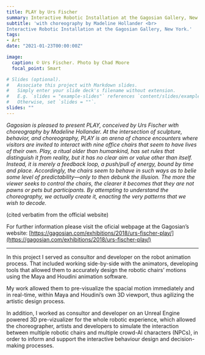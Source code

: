 ```yaml
---
title: PLAY by Urs Fischer
summary: Interactive Robotic Installation at the Gagosian Gallery, New York.
subtitle: 'with choreography by Madeline Hollander <br>
Interactive Robotic Installation at the Gagosian Gallery, New York.'
tags:
- Art
date: "2021-01-23T00:00:00Z"

image:
  caption: © Urs Fischer. Photo by Chad Moore
  focal_point: Smart

# Slides (optional).
#   Associate this project with Markdown slides.
#   Simply enter your slide deck's filename without extension.
#   E.g. `slides = "example-slides"` references `content/slides/example-slides.md`.
#   Otherwise, set `slides = ""`.
slides: ""
---
```



*Gagosian is pleased to present PLAY, conceived by Urs Fischer with choreography by Madeline Hollander.
At the intersection of sculpture, behavior, and choreography, PLAY is an arena of chance encounters where visitors are invited to interact with nine office chairs that seem to have lives of their own.
Play, a ritual older than humankind, has set rules that distinguish it from reality, but it has no clear aim or value other than itself. Instead, it is merely a feedback loop, a push/pull of energy, bound by time and place. Accordingly, the chairs seem to behave in such ways as to belie some level of predictability—only to then debunk the illusion.
The more the viewer seeks to control the chairs, the clearer it becomes that they are not pawns or pets but participants. By attempting to understand the choreography, we actually create it, enacting the very patterns that we wish to decode.*

(cited verbatim from the official website)

For further information please visit the oficial webpage at the Gagosian’s website:
[https://gagosian.com/exhibitions/2018/urs-fischer-play/](https://gagosian.com/exhibitions/2018/urs-fischer-play/)

<hr>

In this project I served as consultor and developer on the robot animation process. That included working side-by-side with the animators, developing tools that allowed them to accurately design the robotic chairs’ motions using the Maya and Houdini animation software.

My work allowed them to pre-visualize the spacial motion immediately and in real-time, within Maya and Houdini’s own 3D viewport, thus agilizing the artistic design process.

In addition, I worked as consultor and developer on an Unreal Engine powered 3D pre-vizualizer for the whole robotic experience, which allowed the choreographer, artists and developers to simulate the interaction between multiple robotic chairs and multiple crowd-AI characters (NPCs), in order to inform and support the interactive behaviour design and decision-making processes.